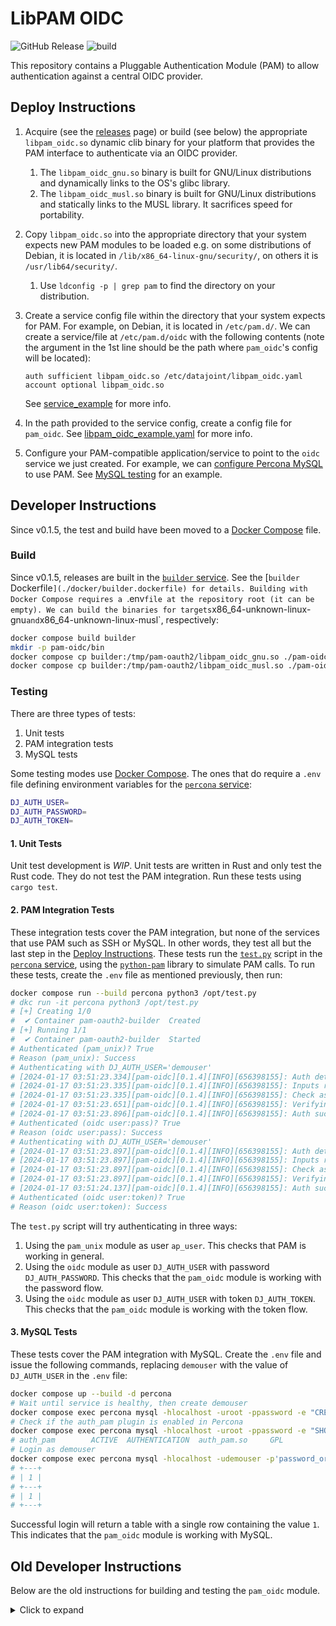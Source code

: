 # LibPAM OIDC

![GitHub Release](https://img.shields.io/github/v/release/datajoint-company/pam-oauth2)
![build](https://img.shields.io/github/actions/workflow/status/datajoint-company/pam-oauth2/release)


This repository contains a Pluggable Authentication Module (PAM) to allow authentication against a central OIDC provider.

## Deploy Instructions

1. Acquire (see the [releases](https://github.com/datajoint-company/pam-oauth2/releases) page) or build (see below) the appropriate `libpam_oidc.so` dynamic clib binary for your platform that provides the PAM interface to authenticate via an OIDC provider.
   1. The `libpam_oidc_gnu.so` binary is built for GNU/Linux distributions and dynamically links to the OS's glibc library.
   2. The `libpam_oidc_musl.so` binary is built for GNU/Linux distributions and statically links to the MUSL library. It sacrifices speed for portability.
2. Copy `libpam_oidc.so` into the appropriate directory that your system expects new PAM modules to be loaded e.g. on some distributions of Debian, it is located in `/lib/x86_64-linux-gnu/security/`, on others it is `/usr/lib64/security/`.
   1. Use `ldconfig -p | grep pam` to find the directory on your distribution.
3. Create a service config file within the directory that your system expects for PAM. For example, on Debian, it is located in `/etc/pam.d/`. We can create a service/file at `/etc/pam.d/oidc` with the following contents (note the argument in the 1st line should be the path where `pam_oidc`'s config will be located):

   ```text
   auth sufficient libpam_oidc.so /etc/datajoint/libpam_oidc.yaml
   account optional libpam_oidc.so
   ```

   See [service_example](./config/service_example) for more info.

4. In the path provided to the service config, create a config file for `pam_oidc`. See [libpam_oidc_example.yaml](./config/libpam_oidc_example.yaml) for more info.
5. Configure your PAM-compatible application/service to point to the `oidc` service we just created. For example, we can [configure Percona MySQL](https://docs.percona.com/percona-server/8.0/pam-plugin.html) to use PAM. See [MySQL testing](#3-mysql-tests) for an example.

## Developer Instructions

Since v0.1.5, the test and build have been moved to a [Docker Compose](./docker-compose.yml) file.

### Build

Since v0.1.5, releases are built in the [`builder` service](./docker-compose.yml). See the [`builder` Dockerfile`](./docker/builder.dockerfile) for details. Building with Docker Compose requires a `.env` file at the repository root (it can be empty). We can build the binaries for targets `x86_64-unknown-linux-gnu` and `x86_64-unknown-linux-musl`, respectively:

```bash
docker compose build builder
mkdir -p pam-oidc/bin
docker compose cp builder:/tmp/pam-oauth2/libpam_oidc_gnu.so ./pam-oidc/bin/
docker compose cp builder:/tmp/pam-oauth2/libpam_oidc_musl.so ./pam-oidc/bin/
```

### Testing

There are three types of tests:

1. Unit tests
2. PAM integration tests
3. MySQL tests

Some testing modes use [Docker Compose](https://docs.docker.com/compose/).
The ones that do require a `.env` file defining environment variables for the [`percona` service](./docker-compose.yml):

```bash
DJ_AUTH_USER=
DJ_AUTH_PASSWORD=
DJ_AUTH_TOKEN=
```

#### 1. Unit Tests

Unit test development is _WIP_.
Unit tests are written in Rust and only test the Rust code. They do not test the PAM integration.
Run these tests using `cargo test`.

#### 2. PAM Integration Tests

These integration tests cover the PAM integration, but none of the services that use PAM such as SSH or MySQL.
In other words, they test all but the last step in the [Deploy Instructions](#deploy-instructions).
These tests run the [`test.py`](./tests/test.py) script in the [`percona` service](./docker-compose.yml), using the [`python-pam`](https://pypi.org/project/python-pam/) library to simulate PAM calls.
To run these tests, create the `.env` file as mentioned previously, then run:

```bash
docker compose run --build percona python3 /opt/test.py
# dkc run -it percona python3 /opt/test.py
# [+] Creating 1/0
#  ✔ Container pam-oauth2-builder  Created                                                                                              0.0s
# [+] Running 1/1
#  ✔ Container pam-oauth2-builder  Started                                                                                              0.4s
# Authenticated (pam_unix)? True
# Reason (pam_unix): Success
# Authenticating with DJ_AUTH_USER='demouser'
# [2024-01-17 03:51:23.334][pam-oidc][0.1.4][INFO][656398155]: Auth detected. Proceeding...
# [2024-01-17 03:51:23.335][pam-oidc][0.1.4][INFO][656398155]: Inputs read.
# [2024-01-17 03:51:23.335][pam-oidc][0.1.4][INFO][656398155]: Check as password.
# [2024-01-17 03:51:23.651][pam-oidc][0.1.4][INFO][656398155]: Verifying token.
# [2024-01-17 03:51:23.896][pam-oidc][0.1.4][INFO][656398155]: Auth success!
# Authenticated (oidc user:pass)? True
# Reason (oidc user:pass): Success
# Authenticating with DJ_AUTH_USER='demouser'
# [2024-01-17 03:51:23.897][pam-oidc][0.1.4][INFO][656398155]: Auth detected. Proceeding...
# [2024-01-17 03:51:23.897][pam-oidc][0.1.4][INFO][656398155]: Inputs read.
# [2024-01-17 03:51:23.897][pam-oidc][0.1.4][INFO][656398155]: Check as token.
# [2024-01-17 03:51:23.897][pam-oidc][0.1.4][INFO][656398155]: Verifying token.
# [2024-01-17 03:51:24.137][pam-oidc][0.1.4][INFO][656398155]: Auth success!
# Authenticated (oidc user:token)? True
# Reason (oidc user:token): Success
```

The `test.py` script will try authenticating in three ways:

1. Using the `pam_unix` module as user `ap_user`. This checks that PAM is working in general.
2. Using the `oidc` module as user `DJ_AUTH_USER` with password `DJ_AUTH_PASSWORD`. This checks that the `pam_oidc` module is working with the password flow.
3. Using the `oidc` module as user `DJ_AUTH_USER` with token `DJ_AUTH_TOKEN`. This checks that the `pam_oidc` module is working with the token flow.

#### 3. MySQL Tests

These tests cover the PAM integration with MySQL.
Create the `.env` file and issue the following commands, replacing `demouser` with the value of `DJ_AUTH_USER` in the `.env` file:

```bash
docker compose up --build -d percona
# Wait until service is healthy, then create demouser
docker compose exec percona mysql -hlocalhost -uroot -ppassword -e "CREATE USER 'demouser'@'%' IDENTIFIED WITH auth_pam AS 'oidc';"
# Check if the auth_pam plugin is enabled in Percona
docker compose exec percona mysql -hlocalhost -uroot -ppassword -e "SHOW PLUGINS;" | grep auth_pam
# auth_pam        ACTIVE  AUTHENTICATION  auth_pam.so     GPL
# Login as demouser
docker compose exec percona mysql -hlocalhost -udemouser -p'password_or_token_in_dot_env' -e "SELECT 1;"
# +---+
# | 1 |
# +---+
# | 1 |
# +---+
```

Successful login will return a table with a single row containing the value `1`.
This indicates that the `pam_oidc` module is working with MySQL.

## Old Developer Instructions

Below are the old instructions for building and testing the `pam_oidc` module.

<details>
<summary>Click to expand</summary>

### Build

```bash
cd ./pam-oidc && cargo build; cd ..  # DEBUG
cd ./pam-oidc && cargo build --release; cd ..  # PROD
```

### Validate PAM with test cases

Create `.env` file in the root directory with the following:
```
DJ_AUTH_USER=
DJ_AUTH_PASSWORD=
DJ_AUTH_TOKEN=
```
See tests in `tests` subdirectory. The header comment gives hints how to run them.

### Testing `pam_unix` Plugin in Percona

Following [Percona blog post](https://www.percona.com/blog/getting-percona-pam-to-work-with-percona-server-its-client-apps/):

```console
❯ alias dkc='docker compose'
❯ dkc up --build -d percona
❯ dkc exec -it percona mysql -hlocalhost -uroot -ppassword -e "SHOW PLUGINS;" | grep auth_pam
auth_pam        ACTIVE  AUTHENTICATION  auth_pam.so     GPL
❯ dkc exec -it percona mysql -hlocalhost -uroot -ppassword
mysql: [Warning] Using a password on the command line interface can be insecure.
Welcome to the MySQL monitor.  Commands end with ; or \g.
Your MySQL connection id is 19
Server version: 8.0.34-26 Percona Server (GPL), Release 26, Revision 0fe62c85

Copyright (c) 2009-2023 Percona LLC and/or its affiliates
Copyright (c) 2000, 2023, Oracle and/or its affiliates.

Oracle is a registered trademark of Oracle Corporation and/or its
affiliates. Other names may be trademarks of their respective
owners.

Type 'help;' or '\h' for help. Type '\c' to clear the current input statement.

mysql> CREATE USER ap_user IDENTIFIED WITH auth_pam;
Query OK, 0 rows affected (0.04 sec)

mysql> DELETE FROM mysql.user WHERE USER='';
Query OK, 0 rows affected (0.00 sec)

mysql> FLUSH PRIVILEGES;
Query OK, 0 rows affected (0.02 sec)

mysql>
Bye
❯ dkc exec -it percona mysql -hlocalhost -uap_user -ppassword
# Success
```

### Start

To do in local folder
`cargo init`


### Debug

`cargo run`

### Build (debug, prod)

`cargo build`
`cargo build --release`


### test case (needed to install gcc, g++, openssl, libressl-dev, pkgconfig, OPENSSL_DIR=/etc/ssl)

*as root

apk add g++ libressl-dev
apt-get install libssl-dev pkg-config -y
apt-get install musl-tools -y

apt-get install libssl-dev pkg-config build-essential libpam0g-dev libpam0g -y

*as user

cd /workspace/pam-oidc

cargo build

echo shh | PAM_TYPE=auth PAM_USER=raphael ./pam_oidc/target/release/pam_oidc ./sample.yaml


### cross-compile

rustup target add x86_64-unknown-linux-gnu
rustup target add x86_64-unknown-linux-musl
rustup show
cargo build --target x86_64-unknown-linux-musl --features vendored
cargo build --release --target x86_64-unknown-linux-musl

### testing (current on 07/01/21)

cp pam-oidc/test /etc/pam.d/
cp pam-oidc/target/debug/libpam_oidc.so /lib/x86_64-linux-gnu/security/
python3 /workspace/test.py

</details>